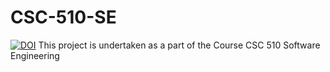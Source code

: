 # CSC-510-SE
[![DOI](https://zenodo.org/badge/DOI/10.5281/zenodo.7029799.svg)](https://doi.org/10.5281/zenodo.7029799)
This project is undertaken as a part of the Course CSC 510 Software Engineering

